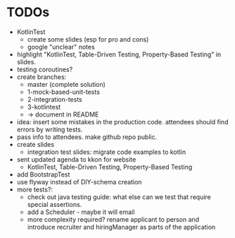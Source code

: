 # TODOs

- KotlinTest
    - create some slides (esp for pro and cons)
    - google "unclear" notes
- highlight "KotlinTest, Table-Driven Testing, Property-Based Testing" in slides.
- testing coroutines?
- create branches:
    - master (complete solution) 
    - 1-mock-based-unit-tests
    - 2-integration-tests
    - 3-kotlintest
    - -> document in README
- idea: insert some mistakes in the production code. attendees should find errors by writing tests.
- pass info to attendees. make github repo public.
- create slides 
    - integration test slides: migrate code examples to kotlin
- sent updated agenda to kkon for website
    - KotlinTest, Table-Driven Testing, Property-Based Testing
- add BootstrapTest
- use flyway instead of DIY-schema creation
- more tests?:
    - check out java testing guide: what else can we test that require special assertions.
    - add a Scheduler - maybe it will email
    - more complexity required? rename applicant to person and introduce recruiter and hiringManager as parts of the application
